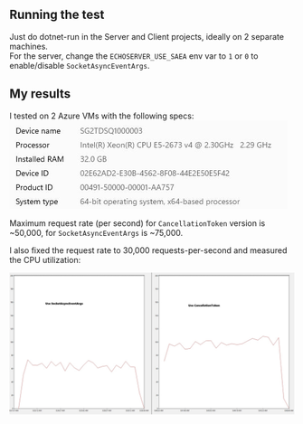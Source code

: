## Running the test
Just do dotnet-run in the Server and Client projects, ideally on 2 separate machines.  
For the server, change the `ECHOSERVER_USE_SAEA` env var to `1` or `0` to enable/disable `SocketAsyncEventArgs`.

## My results
I tested on 2 Azure VMs with the following specs:
![Test-specs](Results/vm_test_specs.JPG "VM Test specs")

Maximum request rate (per second) for `CancellationToken` version is ~50,000, for `SocketAsyncEventArgs` is ~75,000.

I also fixed the request rate to 30,000 requests-per-second and measured the CPU utilization:

![CPU_30k](Results/rpm_30000.jpg "CPU_30k")

